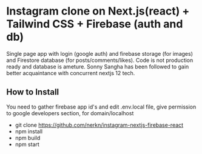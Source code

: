 # Instagram clone on Next.js(react) + Tailwind CSS  + Firebase (auth and db)

Single page app with login (google auth) and firebase storage (for images) and Firestore database (for posts/comments/likes). Code is not production ready and database is ameture. Sonny Sangha has been followed to gain better acquaintance with concurrent nextjs 12 tech. 


## How to Install

You need to gather firebase app id's and edit .env.local file, 
give permission to google developers section, for domain/localhost

 * git clone https://github.com/nerkn/instagram-nextjs-firebase-react
 * npm install
 * npm build
 * npm start
